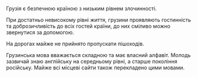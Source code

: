 Грузія є безпечною країною з низьким рівнем злочинності.

При достатньо невисокому рівні життя, грузини проявляють гостинність та доброзичливість до всіх гостей країни, до них сміливо можно звернутися за допомогою.

На дорогах майже не прийнято пропускати пішоходів.

Грузинська мова вважається складною та має власний алфавіт. Молодь зазвичай знаю англійську на середньому рівні, а старше покоління російську. Майже всі місцеві сайти також перекладено цими мовами.